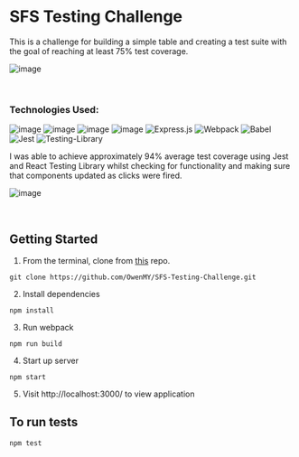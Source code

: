 # SFS Testing Challenge
This is a challenge for building a simple table and creating a test suite with the goal of reaching at least 75% test coverage. 

![image](https://lh3.googleusercontent.com/Z866a4lTuRH9_vcucpkbHtKfXWYz3p2xHELcEWsdIoqdedKJscgA9UyY9p_6FZtKeyjg2xd7in-jeLHxbpZyvWQzawF6snOPhEgMU5Ego0JvinK1YC80YB3dGywVoAQEPtYxBBp5wA=w2400)

<br/>

### Technologies Used:
![image](https://img.shields.io/badge/JavaScript-323330?style=for-the-badge&logo=javascript&logoColor=F7DF1E) ![image](https://img.shields.io/badge/React-20232A?style=for-the-badge&logo=react&logoColor=61DAFB) ![image](https://img.shields.io/badge/HTML5-E34F26?style=for-the-badge&logo=html5&logoColor=white) ![image](https://img.shields.io/badge/CSS3-1572B6?style=for-the-badge&logo=css3&logoColor=white) ![Express.js](https://img.shields.io/badge/express.js-%23404d59.svg?style=for-the-badge&logo=express&logoColor=%2361DAFB) ![Webpack](https://img.shields.io/badge/webpack-%238DD6F9.svg?style=for-the-badge&logo=webpack&logoColor=black) ![Babel](https://img.shields.io/badge/Babel-F9DC3e?style=for-the-badge&logo=babel&logoColor=black) ![Jest](https://img.shields.io/badge/-jest-%23C21325?style=for-the-badge&logo=jest&logoColor=white) ![Testing-Library](https://img.shields.io/badge/-TestingLibrary-%23E33332?style=for-the-badge&logo=testing-library&logoColor=white)

I was able to achieve approximately 94% average test coverage using Jest and React Testing Library whilst checking for functionality and making sure that components updated as clicks were fired. 

![image](https://lh3.googleusercontent.com/xufp-66EdNQhnD24rmkiMngqaKMzHcuWP8ei9cgQo45Gxh615aT8Zjgg1s1TDijYq9K2gWgOejxcz0Vzxifq1dETTckWy334tKIfq8N-m9y2obkT2HRJOt17Ce287vw4tYfToygEHA=w2400)

<br/>

## Getting Started
1. From the terminal, clone from [this](https://github.com/OwenMY/SFS-Testing-Challenge) repo.
```
git clone https://github.com/OwenMY/SFS-Testing-Challenge.git
```
2. Install dependencies
```
npm install
```

3. Run webpack
```
npm run build
```

4. Start up server
```
npm start
```

5. Visit http://localhost:3000/ to view application

## To run tests
```
npm test
```
